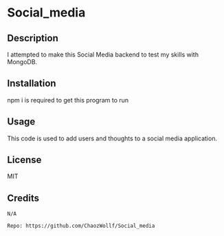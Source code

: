 # Social_media

## Description
 I attempted to make this Social Media backend to test my skills with MongoDB.
 
 ## Installation
 npm i is required to get this program to run

 ## Usage
  This code is used to add users and thoughts to a social media application.

  ## License
   MIT

   ## Credits
    N/A

    Repo: https://github.com/ChaozWollf/Social_media
    
